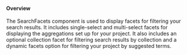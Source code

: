 #### Overview

The SearchFacets component is used to display facets for filtering your search results. It includes single-select and multi-select facets for displaying the aggregations set up for your project. It also includes an optional collection facet for filtering search results by collection and a dynamic facets option for filtering your project by suggested terms.
